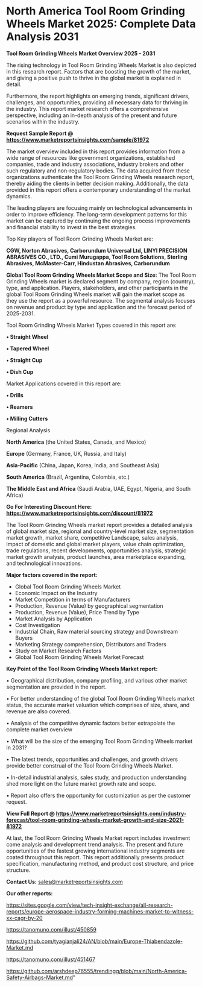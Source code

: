 # North America Tool Room Grinding Wheels Market 2025: Complete Data Analysis 2031

<Strong> Tool Room Grinding Wheels Market Overview 2025 - 2031</strong>

The rising technology in Tool Room Grinding Wheels Market is also depicted in this research report. Factors that are boosting the growth of the market, and giving a positive push to thrive in the global market is explained in detail.

Furthermore, the report highlights on emerging trends, significant drivers, challenges, and opportunities, providing all necessary data for thriving in the industry. This report market research offers a comprehensive perspective, including an in-depth analysis of the present and future scenarios within the industry.

<strong>Request Sample Report @ <a href=https://www.marketreportsinsights.com/sample/81972>https://www.marketreportsinsights.com/sample/81972</a></strong>

The market overview included in this report provides information from a wide range of resources like government organizations, established companies, trade and industry associations, industry brokers and other such regulatory and non-regulatory bodies. The data acquired from these organizations authenticate the Tool Room Grinding Wheels research report, thereby aiding the clients in better decision making. Additionally, the data provided in this report offers a contemporary understanding of the market dynamics.

The leading players are focusing mainly on technological advancements in order to improve efficiency. The long-term development patterns for this market can be captured by continuing the ongoing process improvements and financial stability to invest in the best strategies.

Top Key players of Tool Room Grinding Wheels Market are:

<strong>CGW, Norton Abrasives, Carborundum Universal Ltd, LINYI PRECISION ABRASIVES CO., LTD., Cumi Murugappa, Tool Room Solutions, Sterling Abrasives, McMaster-Carr, Hindustan Abrasives, Carborundum</strong>

<strong><b>Global Tool Room Grinding Wheels Market Scope and Size:</b></strong>
The Tool Room Grinding Wheels market is declared segment by company, region (country), type, and application. Players, stakeholders, and other participants in the global Tool Room Grinding Wheels market will gain the market scope as they use the report as a powerful resource. The segmental analysis focuses on revenue and product by type and application and the forecast period of 2025-2031.

Tool Room Grinding Wheels Market Types covered in this report are:

<strong>• Straight Wheel

• Tapered Wheel

• Straight Cup

• Dish Cup</strong>

Market Applications covered in this report are:

<strong>• Drills

• Reamers

• Milling Cutters</strong> 

Regional Analysis

<strong>North America</strong> (the United States, Canada, and Mexico)

<strong>Europe</strong> (Germany, France, UK, Russia, and Italy)

<strong>Asia-Pacific</strong> (China, Japan, Korea, India, and Southeast Asia)

<strong>South America</strong> (Brazil, Argentina, Colombia, etc.)

<strong>The Middle East and Africa</strong> (Saudi Arabia, UAE, Egypt, Nigeria, and South Africa)

<strong>Go For Interesting Discount Here: <a href=https://www.marketreportsinsights.com/discount/81972>https://www.marketreportsinsights.com/discount/81972</a></strong>

The Tool Room Grinding Wheels market report provides a detailed analysis of global market size, regional and country-level market size, segmentation market growth, market share, competitive Landscape, sales analysis, impact of domestic and global market players, value chain optimization, trade regulations, recent developments, opportunities analysis, strategic market growth analysis, product launches, area marketplace expanding, and technological innovations.

<strong><b>Major factors covered in the report:</b></strong>
<ul>
  <li>Global Tool Room Grinding Wheels Market </li>
  <li>Economic Impact on the Industry</li>
  <li>Market Competition in terms of Manufacturers</li>
  <li>Production, Revenue (Value) by geographical segmentation</li>
  <li>Production, Revenue (Value), Price Trend by Type</li>
  <li>Market Analysis by Application</li>
  <li>Cost Investigation</li>
  <li>Industrial Chain, Raw material sourcing strategy and Downstream Buyers</li>
  <li>Marketing Strategy comprehension, Distributors and Traders</li>
  <li>Study on Market Research Factors</li>
  <li>Global Tool Room Grinding Wheels Market Forecast</li>
</ul>

<strong><b>Key Point of the Tool Room Grinding Wheels Market report:</b></strong>

• Geographical distribution, company profiling, and various other market segmentation are provided in the report.

• For better understanding of the global Tool Room Grinding Wheels market status, the accurate market valuation which comprises of size, share, and revenue are also covered.

• Analysis of the competitive dynamic factors better extrapolate the complete market overview

• What will be the size of the emerging Tool Room Grinding Wheels market in 2031?

• The latest trends, opportunities and challenges, and growth drivers provide better construal of the Tool Room Grinding Wheels Market.

• In-detail industrial analysis, sales study, and production understanding shed more light on the future market growth rate and scope.

• Report also offers the opportunity for customization as per the customer request.

<strong><b>View Full Report @ <a href=https://www.marketreportsinsights.com/industry-forecast/tool-room-grinding-wheels-market-growth-and-size-2021-81972>https://www.marketreportsinsights.com/industry-forecast/tool-room-grinding-wheels-market-growth-and-size-2021-81972</a></b></strong>


At last, the Tool Room Grinding Wheels Market report includes investment come analysis and development trend analysis. The present and future opportunities of the fastest growing international industry segments are coated throughout this report. This report additionally presents product specification, manufacturing method, and product cost structure, and price structure.

<strong>Contact Us:</strong>
sales@marketreportsinsights.com

<strong>Our other reports:</strong>

<a href=https://sites.google.com/view/tech-insight-exchange/all-research-reports/europe-aerospace-industry-forming-machines-market-to-witness-xx-cagr-by-20>https://sites.google.com/view/tech-insight-exchange/all-research-reports/europe-aerospace-industry-forming-machines-market-to-witness-xx-cagr-by-20</a>

<a href=https://tanomuno.com/illust/450859>https://tanomuno.com/illust/450859</a>

<a href=https://github.com/tyagianjali24/AN/blob/main/Europe-Thiabendazole-Market.md>https://github.com/tyagianjali24/AN/blob/main/Europe-Thiabendazole-Market.md</a>

<a href=https://tanomuno.com/illust/451467>https://tanomuno.com/illust/451467</a>

<a href=https://github.com/arshdeep76555/trendingg/blob/main/North-America-Safety-Airbags-Market.md>https://github.com/arshdeep76555/trendingg/blob/main/North-America-Safety-Airbags-Market.md</a>"

